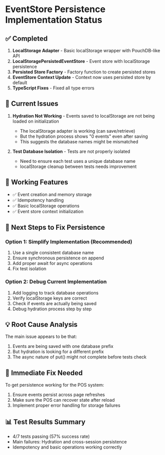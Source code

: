 # EventStore Persistence Implementation Status

## ✅ Completed
1. **LocalStorage Adapter** - Basic localStorage wrapper with PouchDB-like API
2. **LocalStoragePersistedEventStore** - Event store with localStorage persistence
3. **Persisted Store Factory** - Factory function to create persisted stores
4. **EventStore Context Update** - Context now uses persisted store by default
5. **TypeScript Fixes** - Fixed all type errors

## 🔧 Current Issues
1. **Hydration Not Working** - Events saved to localStorage are not being loaded on initialization
   - The localStorage adapter is working (can save/retrieve)
   - But the hydration process shows "0 events" even after saving
   - This suggests the database names might be mismatched

2. **Test Database Isolation** - Tests are not properly isolated
   - Need to ensure each test uses a unique database name
   - localStorage cleanup between tests needs improvement

## 📝 Working Features
- ✅ Event creation and memory storage
- ✅ Idempotency handling
- ✅ Basic localStorage operations
- ✅ Event store context initialization

## 🚧 Next Steps to Fix Persistence

### Option 1: Simplify Implementation (Recommended)
1. Use a single consistent database name
2. Ensure synchronous persistence on append
3. Add proper await for async operations
4. Fix test isolation

### Option 2: Debug Current Implementation
1. Add logging to track database operations
2. Verify localStorage keys are correct
3. Check if events are actually being saved
4. Debug hydration process step by step

## 💡 Root Cause Analysis
The main issue appears to be that:
1. Events are being saved with one database prefix
2. But hydration is looking for a different prefix
3. The async nature of put() might not complete before tests check

## 🎯 Immediate Fix Needed
To get persistence working for the POS system:
1. Ensure events persist across page refreshes
2. Make sure the POS can recover state after reload
3. Implement proper error handling for storage failures

## 📊 Test Results Summary
- 4/7 tests passing (57% success rate)
- Main failures: Hydration and cross-session persistence
- Idempotency and basic operations working correctly
